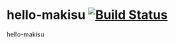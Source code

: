 # hello-makisu [![Build Status](https://travis-ci.com/hari-karthig/hello-makisu.svg?branch=master)](https://travis-ci.com/hari-karthig/hello-makisu)
hello-makisu 

